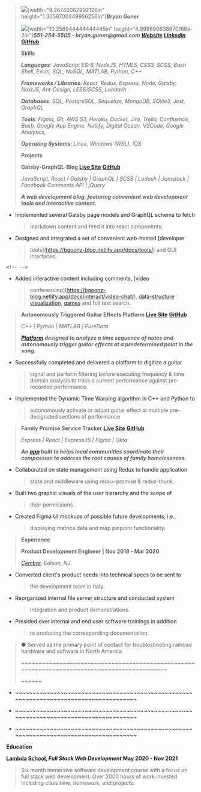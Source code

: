 > ![](media/image1.png){width="9.26746062992126in"
> height="1.3059700349956256in"}***Bryan Guner***
>
> ![](media/image2.png){width="10.256944444444445in"
> height="4.999890638670166e-2in"}***551-254-5505 -
> bryan.guner\@gmail.com***
> [***Website***](https://bgoonz-blog.netlify.app/)
> [***LinkedIn***](https://www.linkedin.com/in/bryan-guner-046199128/)
> [***GitHub***](https://github.com/bgoonz)
>
> **Skills**
>
> ***Languages**: JavaScript ES-6, NodeJS, HTML5, CSS3, SCSS, Bash
> Shell, Excel, SQL, NoSQL, MATLAB, Python, C++*
>
> ***Frameworks / Libraries**: React, Redux, Express, Node, Gatsby,
> NextJS, Ant-Design, LESS/SCSS, Loadash*
>
> ***Databases**: SQL, PostgreSQL, Sequelize, MongoDB, SQlite3, Jest,
> GraphQL*
>
> ***Tools**: Figma, Git, AWS S3, Heroku, Docker, Jira, Trello,
> Confluence, Bash, Google App Engine, Netlify, Digital Ocean, VSCode,
> Google Analytics,*
>
> ***Operating Systems**: Linux, Windows (WSL), IOS*
>
> **Projects**
>
> **Gatsby-GraphQL-Blog** [**Live
> Site**](https://bgoonz-blog.netlify.app/)
> [**GitHub**](https://github.com/bgoonz/BGOONZ_BLOG_2.0)
>
> *JavaScript, React / Gatsby \| GraphQL \| SCSS \| Lodash \| Jamstack
> \| Facebook Comments API \| jQuery*
>
> ***A web development blog, featuring convenient web development tools
> and interactive content.***

-   Implemented several Gatsby page models and GraphQL schema to fetch
    > markdown content and feed it into react components.

-   Designed and integrated a set of convenient web-hosted [developer
    > tools](https://bgoonz-blog.netlify.app/docs/tools/) and GUI
    > interfaces.

```{=html}
<!-- -->
```
-   Added interactive content including comments, [video
    > conferencing](https://bgoonz-blog.netlify.app/docs/interact/video-chat/),
    > [data-structure
    > visualization](https://bgoonz-blog.netlify.app/docs/interact/other-sites/),
    > [games](https://bgoonz-blog.netlify.app/docs/interact/) and full
    > text search.

> **Autonomously Triggered Guitar Effects Platform** [**Live
> Site**](https://bgoonz.github.io/Revamped-Automatic-Guitar-Effect-Triggering/)
> [**GitHub**](https://github.com/bgoonz/Revamped-Automatic-Guitar-Effect-Triggering/tree/master/Triggered-Guitar-Effects-Platform)
>
> *C++ \| Python \| MATLAB \| PureData*
>
> ***[Platform](https://bgoonz.github.io/Revamped-Automatic-Guitar-Effect-Triggering/SR%20Project%20II%20Presentation.pdf)
> designed to analyze a time sequence of notes and autonomously trigger
> guitar effects at a predetermined point in the song.***

-   Successfully completed and delivered a platform to digitize a guitar
    > signal and perform filtering before executing frequency & time
    > domain analysis to track a current performance against
    > pre-recorded performance.

-   Implemented the Dynamic Time Warping algorithm in C++ and Python to
    > autonomously activate or adjust guitar effect at multiple
    > pre-designated sections of performance

> **Family Promise Service Tracker** [**Live
> Site**](https://a.familypromiseservicetracker.dev/)
> [**GitHub**](https://github.com/Lambda-School-Labs/family-promise-service-tracker-fe-a)
>
> *Express \| React \| ExpressJS \| Figma \| Okta*
>
> ***An
> [app](https://bryan-guner.gitbook.io/lambda-labs/navigation/roadmap)
> built to helps local communities coordinate their compassion to
> address the root causes of family homelessness.***

-   Collaborated on state management using Redux to handle application
    > state and middleware using redux-promise & redux-thunk.

-   Built two graphic visuals of the user hierarchy and the scope of
    > their permissions.

-   Created Figma UI mockups of possible future developments, i.e.,
    > displaying metrics data and map pinpoint functionality.

> **Experience**
>
> **Product Development Engineer \| Nov 2019 - Mar 2020**
>
> *[Cembre](https://www.cembre.com/), Edison, NJ*

-   Converted client's product needs into technical specs to be sent to
    > the development team in Italy.

-   Reorganized internal file server structure and conducted system
    > integration and product demonstrations.

-   Presided over internal and end user software trainings in addition
    > to producing the corresponding documentation.

> ● Served as the primary point of contact for troubleshooting railroad
> hardware and software in North America
>
> \~\~\~\~\~\~\~\~\~\~\~\~\~\~\~\~\~\~\~\~\~\~\~\~\~\~\~\~\~\~\~\~\~\~\~\~\~\~\~\~\~\~\~\~\~\~\~\~\~\~\~\~\~\~\~\~\~\~\~\~\~\~\~\~\~\~\~\~\~\~\~\~\~\~\~\~\~\~\~\~\~\~\~\~\~\~\~\~\~\~\~\~
>
> \~\~\~\~\~\~

-   \~\~\~\~\~\~\~\~\~\~\~\~\~\~\~\~\~\~\~\~\~\~\~\~\~\~\~\~\~\~\~\~\~\~\~\~\~\~\~\~\~\~\~\~\~\~\~\~\~\~\~\~\~\~\~\~\~\~\~\~\~\~\~\~\~\~\~\~\~\~\~\~\~\~\~\~\~\~\~\~\~\~\~\~\~\~

-   \~\~\~\~\~\~\~\~\~\~\~\~\~\~\~\~\~\~\~\~\~\~\~\~\~\~\~\~\~\~\~\~\~\~\~\~\~\~\~\~\~\~\~\~\~\~\~\~\~\~\~\~\~\~\~\~\~\~\~\~\~\~\~\~\~\~\~\~\~\~\~\~\~\~\~\~\~\~\~\~\~\~\~\~\~\~

-   \~\~\~\~\~\~\~\~\~\~\~\~\~\~\~\~\~\~\~\~\~\~\~\~\~\~\~\~\~\~\~\~\~\~\~\~\~\~\~\~\~\~\~\~\~\~\~\~\~\~\~\~\~\~\~\~\~\~\~\~\~\~\~\~\~\~\~\~\~\~\~\~\~\~\~\~\~\~\~\~\~\~\~\~\~\~

**Education**

**[Lambda
School](https://www.credly.com/badges/bd145ba3-0f09-42fc-8d1f-a3bc4e0a46b4/public_url),
*Full Stack Web Development* May 2020 - Nov 2021**

> Six month immersive software development course with a focus on full
> stack web development. Over 2000 hours of work invested including
> class time, homework, and projects.
